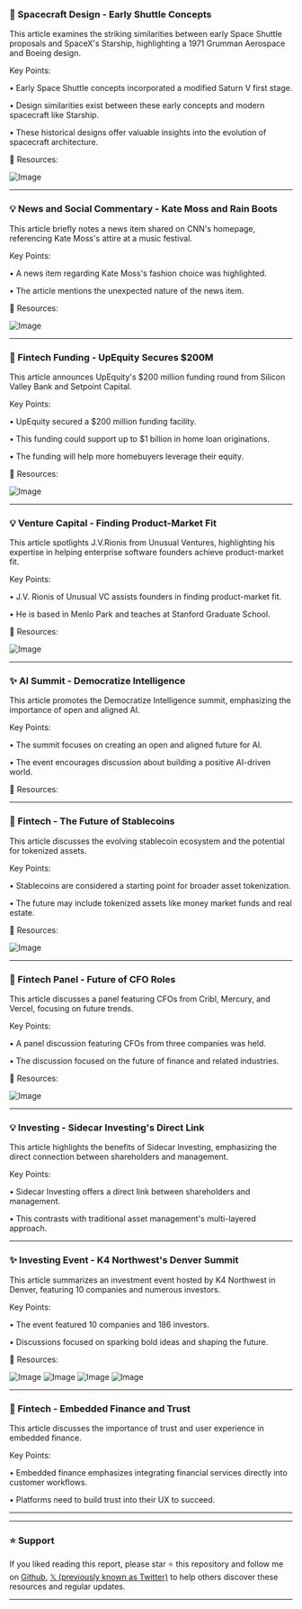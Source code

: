 ### 🤖 Spacecraft Design - Early Shuttle Concepts

This article examines the striking similarities between early Space Shuttle proposals and SpaceX's Starship, highlighting a 1971 Grumman Aerospace and Boeing design.

Key Points:

• Early Space Shuttle concepts incorporated a modified Saturn V first stage.


• Design similarities exist between these early concepts and modern spacecraft like Starship.


• These historical designs offer valuable insights into the evolution of spacecraft architecture.


🔗 Resources:

![Image](https://pbs.twimg.com/media/GuKCvM0XMAE6Kq1?format=jpg&name=small)

---

### 💡 News and Social Commentary - Kate Moss and Rain Boots

This article briefly notes a news item shared on CNN's homepage, referencing Kate Moss's attire at a music festival.

Key Points:

• A news item regarding Kate Moss's fashion choice was highlighted.


• The article mentions the unexpected nature of the news item.


🔗 Resources:

![Image](https://pbs.twimg.com/media/GuKCD5xaEAAc5An?format=png&name=small)

---

### 🚀 Fintech Funding - UpEquity Secures $200M

This article announces UpEquity's $200 million funding round from Silicon Valley Bank and Setpoint Capital.

Key Points:

• UpEquity secured a $200 million funding facility.


• This funding could support up to $1 billion in home loan originations.


• The funding will help more homebuyers leverage their equity.


🔗 Resources:

![Image](https://pbs.twimg.com/media/GuJPxDcagAIw3pj?format=jpg&name=small)

---

### 💡 Venture Capital - Finding Product-Market Fit

This article spotlights J.V.Rionis from Unusual Ventures, highlighting his expertise in helping enterprise software founders achieve product-market fit.

Key Points:

• J.V. Rionis of Unusual VC assists founders in finding product-market fit.


• He is based in Menlo Park and teaches at Stanford Graduate School.


🔗 Resources:

![Image](https://pbs.twimg.com/media/GtqFsyZbQAAKDvd?format=jpg&name=small)

---

### ✨ AI Summit - Democratize Intelligence

This article promotes the Democratize Intelligence summit, emphasizing the importance of open and aligned AI.

Key Points:

• The summit focuses on creating an open and aligned future for AI.


•  The event encourages discussion about building a positive AI-driven world.


🔗 Resources:


---

### 🤖 Fintech - The Future of Stablecoins

This article discusses the evolving stablecoin ecosystem and the potential for tokenized assets.

Key Points:

• Stablecoins are considered a starting point for broader asset tokenization.


•  The future may include tokenized assets like money market funds and real estate.


🔗 Resources:

![Image](https://pbs.twimg.com/media/GuJVegYbgAA3pEA?format=jpg&name=small)

---

### 🤖 Fintech Panel - Future of CFO Roles

This article discusses a panel featuring CFOs from Cribl, Mercury, and Vercel, focusing on future trends.

Key Points:

• A panel discussion featuring CFOs from three companies was held.


• The discussion focused on the future of finance and related industries.


🔗 Resources:

![Image](https://pbs.twimg.com/media/GuI8GKkWIAAtVQJ?format=jpg&name=small)

---

### 💡 Investing - Sidecar Investing's Direct Link

This article highlights the benefits of Sidecar Investing, emphasizing the direct connection between shareholders and management.

Key Points:

• Sidecar Investing offers a direct link between shareholders and management.


• This contrasts with traditional asset management's multi-layered approach.


---

### ✨ Investing Event - K4 Northwest's Denver Summit

This article summarizes an investment event hosted by K4 Northwest in Denver, featuring 10 companies and numerous investors.

Key Points:

• The event featured 10 companies and 186 investors.


• Discussions focused on sparking bold ideas and shaping the future.


🔗 Resources:

![Image](https://pbs.twimg.com/media/GuI9hOUX0AALtO4?format=jpg&name=360x360)
![Image](https://pbs.twimg.com/media/GuI9hOMW4AAt77D?format=jpg&name=360x360)
![Image](https://pbs.twimg.com/media/GuI9hOPXoAA44Jw?format=jpg&name=360x360)
![Image](https://pbs.twimg.com/media/GuI9hOUWgAAa5iK?format=jpg&name=360x360)

---

### 🤖 Fintech - Embedded Finance and Trust

This article discusses the importance of trust and user experience in embedded finance.

Key Points:

• Embedded finance emphasizes integrating financial services directly into customer workflows.


• Platforms need to build trust into their UX to succeed.


---


---

### ⭐️ Support

If you liked reading this report, please star ⭐️ this repository and follow me on [Github](https://github.com/Drix10), [𝕏 (previously known as Twitter)](https://x.com/DRIX_10_) to help others discover these resources and regular updates.

---